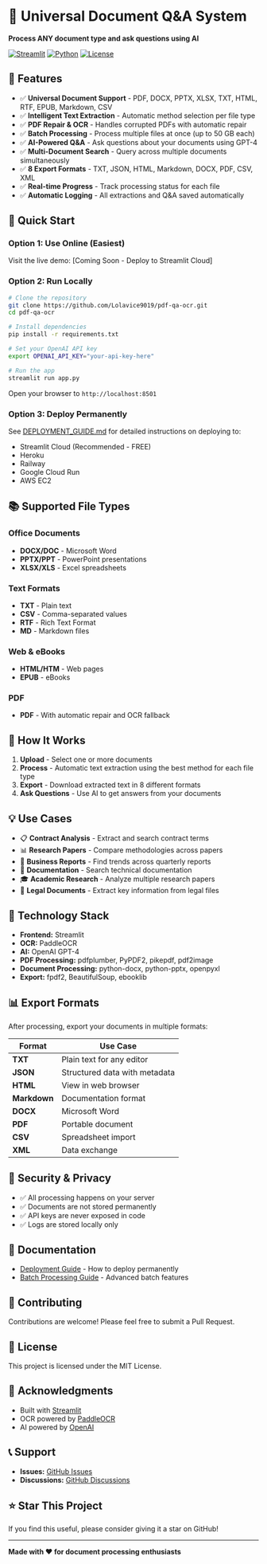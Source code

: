 # 📄 Universal Document Q&A System

**Process ANY document type and ask questions using AI**

[![Streamlit](https://img.shields.io/badge/Streamlit-FF4B4B?style=for-the-badge&logo=Streamlit&logoColor=white)](https://streamlit.io)
[![Python](https://img.shields.io/badge/Python-3.11-blue?style=for-the-badge&logo=python&logoColor=white)](https://python.org)
[![License](https://img.shields.io/badge/License-MIT-green?style=for-the-badge)](LICENSE)

## 🌟 Features

- ✅ **Universal Document Support** - PDF, DOCX, PPTX, XLSX, TXT, HTML, RTF, EPUB, Markdown, CSV
- ✅ **Intelligent Text Extraction** - Automatic method selection per file type
- ✅ **PDF Repair & OCR** - Handles corrupted PDFs with automatic repair
- ✅ **Batch Processing** - Process multiple files at once (up to 50 GB each)
- ✅ **AI-Powered Q&A** - Ask questions about your documents using GPT-4
- ✅ **Multi-Document Search** - Query across multiple documents simultaneously
- ✅ **8 Export Formats** - TXT, JSON, HTML, Markdown, DOCX, PDF, CSV, XML
- ✅ **Real-time Progress** - Track processing status for each file
- ✅ **Automatic Logging** - All extractions and Q&A saved automatically

## 🚀 Quick Start

### Option 1: Use Online (Easiest)

Visit the live demo: [Coming Soon - Deploy to Streamlit Cloud]

### Option 2: Run Locally

```bash
# Clone the repository
git clone https://github.com/Lolavice9019/pdf-qa-ocr.git
cd pdf-qa-ocr

# Install dependencies
pip install -r requirements.txt

# Set your OpenAI API key
export OPENAI_API_KEY="your-api-key-here"

# Run the app
streamlit run app.py
```

Open your browser to `http://localhost:8501`

### Option 3: Deploy Permanently

See [DEPLOYMENT_GUIDE.md](DEPLOYMENT_GUIDE.md) for detailed instructions on deploying to:
- Streamlit Cloud (Recommended - FREE)
- Heroku
- Railway
- Google Cloud Run
- AWS EC2

## 📚 Supported File Types

### Office Documents
- **DOCX/DOC** - Microsoft Word
- **PPTX/PPT** - PowerPoint presentations  
- **XLSX/XLS** - Excel spreadsheets

### Text Formats
- **TXT** - Plain text
- **CSV** - Comma-separated values
- **RTF** - Rich Text Format
- **MD** - Markdown files

### Web & eBooks
- **HTML/HTM** - Web pages
- **EPUB** - eBooks

### PDF
- **PDF** - With automatic repair and OCR fallback

## 🎯 How It Works

1. **Upload** - Select one or more documents
2. **Process** - Automatic text extraction using the best method for each file type
3. **Export** - Download extracted text in 8 different formats
4. **Ask Questions** - Use AI to get answers from your documents

## 💡 Use Cases

- 📋 **Contract Analysis** - Extract and search contract terms
- 📊 **Research Papers** - Compare methodologies across papers
- 💼 **Business Reports** - Find trends across quarterly reports
- 📖 **Documentation** - Search technical documentation
- 🎓 **Academic Research** - Analyze multiple research papers
- 📝 **Legal Documents** - Extract key information from legal files

## 🔧 Technology Stack

- **Frontend:** Streamlit
- **OCR:** PaddleOCR
- **AI:** OpenAI GPT-4
- **PDF Processing:** pdfplumber, PyPDF2, pikepdf, pdf2image
- **Document Processing:** python-docx, python-pptx, openpyxl
- **Export:** fpdf2, BeautifulSoup, ebooklib

## 📊 Export Formats

After processing, export your documents in multiple formats:

| Format | Use Case |
|--------|----------|
| **TXT** | Plain text for any editor |
| **JSON** | Structured data with metadata |
| **HTML** | View in web browser |
| **Markdown** | Documentation format |
| **DOCX** | Microsoft Word |
| **PDF** | Portable document |
| **CSV** | Spreadsheet import |
| **XML** | Data exchange |

## 🔐 Security & Privacy

- ✅ All processing happens on your server
- ✅ Documents are not stored permanently
- ✅ API keys are never exposed in code
- ✅ Logs are stored locally only

## 📖 Documentation

- [Deployment Guide](DEPLOYMENT_GUIDE.md) - How to deploy permanently
- [Batch Processing Guide](BATCH_PROCESSING_GUIDE.md) - Advanced batch features

## 🤝 Contributing

Contributions are welcome! Please feel free to submit a Pull Request.

## 📝 License

This project is licensed under the MIT License.

## 🙏 Acknowledgments

- Built with [Streamlit](https://streamlit.io/)
- OCR powered by [PaddleOCR](https://github.com/PaddlePaddle/PaddleOCR)
- AI powered by [OpenAI](https://openai.com/)

## 📞 Support

- **Issues:** [GitHub Issues](https://github.com/Lolavice9019/pdf-qa-ocr/issues)
- **Discussions:** [GitHub Discussions](https://github.com/Lolavice9019/pdf-qa-ocr/discussions)

## ⭐ Star This Project

If you find this useful, please consider giving it a star on GitHub!

---

**Made with ❤️ for document processing enthusiasts**

